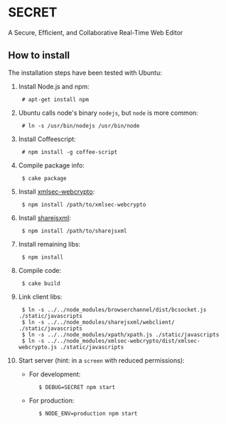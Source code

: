 # SECRET
A Secure, Efﬁcient, and Collaborative Real-Time Web Editor

## How to install
The installation steps have been tested with Ubuntu:

1. Install Node.js and npm:

        # apt-get install npm
1. Ubuntu calls node's binary `nodejs`, but `node` is more common:

        # ln -s /usr/bin/nodejs /usr/bin/node
1. Install Coffeescript: 

        # npm install -g coffee-script
1. Compile package info: 

        $ cake package
1. Install [xmlsec-webcrypto](https://github.com/RUB-NDS/XMLSec-WebCrypto): 

        $ npm install /path/to/xmlsec-webcrypto
1. Install [sharejsxml](https://github.com/RUB-NDS/ShareJSXML): 

        $ npm install /path/to/sharejsxml
1. Install remaining libs: 

        $ npm install
1. Compile code: 

        $ cake build
1. Link client libs:

        $ ln -s ../../node_modules/browserchannel/dist/bcsocket.js ./static/javascripts
        $ ln -s ../../node_modules/sharejsxml/webclient/ ./static/javascripts
        $ ln -s ../../node_modules/xpath/xpath.js ./static/javascripts
        $ ln -s ../../node_modules/xmlsec-webcrypto/dist/xmlsec-webcrypto.js ./static/javascripts
       
1. Start server (hint: in a `screen` with reduced permissions):
   - For development: 
   
            $ DEBUG=SECRET npm start
   - For production:  
          
            $ NODE_ENV=production npm start
